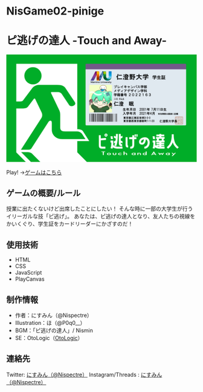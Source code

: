 # NisGame02-pinige

# ピ逃げの達人 -Touch and Away-
![ロゴ画像](rogo.jpg)

Play!
→[ゲームはこちら](http://nismin.my-style.in/pinige/)

## ゲームの概要/ルール
授業に出たくないけど出席したことにしたい！
そんな時に一部の大学生が行うイリーガルな技「ピ逃げ」。
あなたは、ピ逃げの達人となり、友人たちの視線をかいくぐり、学生証をカードリーダーにかざすのだ！

## 使用技術
- HTML
- CSS
- JavaScript
- PlayCanvas

## 制作情報
- 作者：にすみん（@Nispectre）
- Illustration：ほ（@P0q0__）
- BGM：「ピ逃げの達人」/ Nismin
- SE：OtoLogic（[OtoLogic](https://otologic.jp/)）

## 連絡先
Twitter: [にすみん（@Nispectre）](https://twitter.com/Nispectre)
Instagram/Threads : [にすみん（@Nispectre）](https://www.instagram.com/nispectre/)
